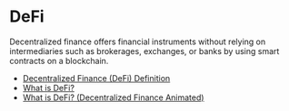# DeFi

Decentralized finance offers financial instruments without relying on intermediaries such as brokerages, exchanges, or banks by using smart contracts on a blockchain.

- [Decentralized Finance (DeFi) Definition](https://www.investopedia.com/decentralized-finance-defi-5113835)
- [What is DeFi?](https://www.coinbase.com/learn/crypto-basics/what-is-defi)
- [What is DeFi? (Decentralized Finance Animated)](https://www.youtube.com/watch?v=17QRFlml4pA)
